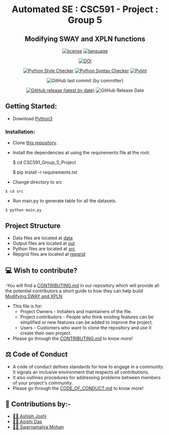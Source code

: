 

<div align="center"> 
  
# Automated SE : CSC591 - Project : Group 5
  

  
## Modifying SWAY and XPLN functions 

[![license](https://img.shields.io/github/license/Aoishi28/CSC591_Group_5_Project?style=plastic)](https://github.com/Aoishi28/CSC591_Group_5_Project/blob/main/LICENSE.md)
[![language](https://img.shields.io/github/languages/top/Aoishi28/CSC591_Group_5_Project)](https://github.com/Aoishi28/CSC591_Group_5_Project/search?l=python)<br/>
  
[![DOI](https://zenodo.org/badge/630694697.svg)](https://zenodo.org/badge/latestdoi/630694697)


[![Python Style Checker](https://github.com/Aoishi28/CSC591_Group_5_Project/actions/workflows/python_style_checker.yml/badge.svg)](https://github.com/Aoishi28/CSC591_Group_5_Project/actions/workflows/python_style_checker.yml)
[![Python Syntax Checker](https://github.com/Aoishi28/CSC591_Group_5_Project/actions/workflows/python_syntax_checker.yml/badge.svg)](https://github.com/Aoishi28/CSC591_Group_5_Project/actions/workflows/python_syntax_checker.yml)
[![Pylint](https://github.com/Aoishi28/CSC591_Group_5_Project/actions/workflows/pylint.yml/badge.svg)](https://github.com/Aoishi28/CSC591_Group_5_Project/actions/workflows/pylint.yml)



![GitHub last commit (by committer)](https://img.shields.io/github/last-commit/Aoishi28/CSC591_Group_5_Project?style=plastic)<br/>

[![GitHub release (latest by date)](https://img.shields.io/github/v/release/Aoishi28/CSC591_Group_5_Project)](https://github.com/Aoishi28/CSC591_Group_5_Project/releases/tag/v1.0.0)
![GitHub Release Date](https://img.shields.io/github/release-date/Aoishi28/CSC591_Group_5_Project?style=plastic)<br/>
</div>



## Getting Started:

- Download [Python3](https://www.python.org/downloads/) 

### Installation:
    
   

  - Clone [this repository](https://github.com/Aoishi28/CSC591_Group_5_Project).

  - Install the dependencies at using the requirements file at the root:
           
    $ cd CSC591_Group_5_Project
    
    $ pip install -r requirements.txt
    
   - Change directory to src 
   
    $ cd src
    
   - Run main.py to generate table for all the datasets.
   
    $ python main.py
    
## Project Structure

- Data files are located at [data](https://github.com/Aoishi28/CSC591_Group_5_Project/main/etc/data)
- Output files are located at [out](https://github.com/Aoishi28/CSC591_Group_5_Project/main/etc/out)
- Python files are located at [src](https://github.com/Aoishi28/CSC591_Group_5_Project/main/src)
- Repgrid files are located at [repgrid](https://github.com/Aoishi28/CSC591_Group_5_Project/main/etc/repgrid)


## 💻 Wish to contribute?
-You will find a [CONTRIBUTING.md](https://github.com/Aoishi28/CSC591_Group_5_Project/blob/main/CONTRIBUTING.md) in our repository which will provide all the potential contributors a short guide to how they can help build [Modifying SWAY and XPLN](https://github.com/Aoishi28/CSC591_Group_5_Project)
- This file is for:
  - Project Owners - Initiaters and maintainers of the file.
  - Project contributors - People who think existing features can be simplified or new features can be added to improve the project.
  - Users - Customers who want to clone the repository and use it create their own project.
- Please go through the [CONTRIBUTING.md](https://github.com/Aoishi28/CSC591_Group_5_Project/blob/main/CONTRIBUTING.md) to know more!

## ⚖️ Code of Conduct
- A code of conduct defines standards for how to engage in a community. It signals an inclusive environment that respects all contributions. 
- It also outlines procedures for addressing problems between members of your project's community.
- Please go through the [CODE_OF_CONDUCT.md](https://github.com/Aoishi28/CSC591_Group_5_Project/blob/main/CODE_OF_CONDUCT.md) to know more!




## 🤝 Contributions by:-
- [👨‍💻 Ashish Joshi](https://github.com/ashishjoshi2605)
- [👩‍💻 Aoishi Das](https://github.com/Aoishi28)
- [👩‍💻 Swarnamalya Mohan](https://github.com/swarnamalyamohan)
